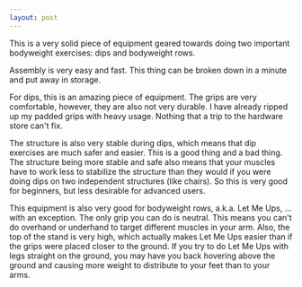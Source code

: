 ```yaml
---
layout: post
---
```

This is a very solid piece of equipment geared towards doing two important bodyweight exercises: dips and bodyweight rows.

Assembly is very easy and fast. This thing can be broken down in a minute and put away in storage.

For dips, this is an amazing piece of equipment. The grips are very comfortable, however, they are also not very durable. I have already ripped up my padded grips with heavy usage. Nothing that a trip to the hardware store can't fix.

The structure is also very stable during dips, which means that dip exercises are much safer and easier. This is a good thing and a bad thing. The structure being more stable and safe also means that your muscles have to work less to stabilize the structure than they would if you were doing dips on two independent structures (like chairs). So this is very good for beginners, but less desirable for advanced users.

This equipment is also very good for bodyweight rows, a.k.a. Let Me Ups, ... with an exception. The only grip you can do is neutral. This means you can't do overhand or underhand to target different muscles in your arm. Also, the top of the stand is very high, which actually makes Let Me Ups easier than if the grips were placed closer to the ground. If you try to do Let Me Ups with legs straight on the ground, you may have you back hovering above the ground and causing more weight to distribute to your feet than to your arms.